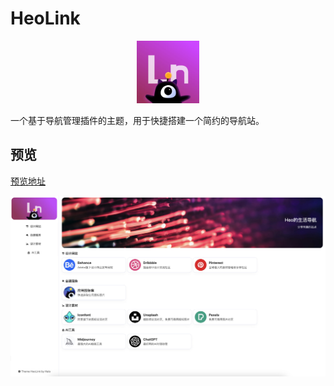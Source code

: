 # HeoLink

<p align="center">
    <a href="https://halo.zhheo.com/" target="_blank" rel="noopener noreferrer">
        <img width="100" src="/templates/assets/images/logo.jpg" alt="heolink logo" />
    </a>
</p>

一个基于导航管理插件的主题，用于快捷搭建一个简约的导航站。

## 预览

[预览地址](https://halo.zhheo.com/)

![](/imgs/quickshot.jpg)
